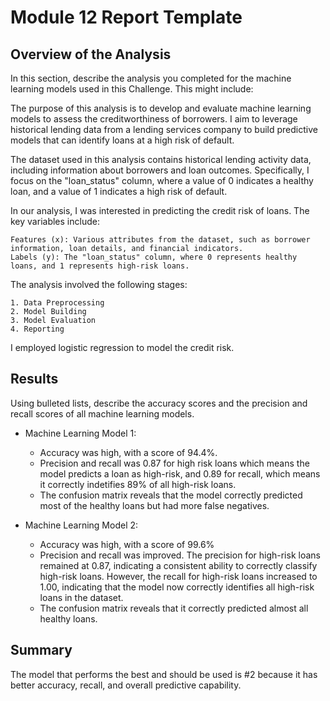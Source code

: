 # Module 12 Report Template

## Overview of the Analysis

In this section, describe the analysis you completed for the machine learning models used in this Challenge. This might include:

The purpose of this analysis is to develop and evaluate machine learning models to assess the creditworthiness of borrowers. I aim to leverage historical lending data from a lending services company to build predictive models that can identify loans at a high risk of default. 

The dataset used in this analysis contains historical lending activity data, including information about borrowers and loan outcomes. Specifically, I focus on the "loan_status" column, where a value of 0 indicates a healthy loan, and a value of 1 indicates a high risk of default.

In our analysis, I was interested in predicting the credit risk of loans. The key variables include:

    Features (x): Various attributes from the dataset, such as borrower information, loan details, and financial indicators.
    Labels (y): The "loan_status" column, where 0 represents healthy loans, and 1 represents high-risk loans.

The analysis involved the following stages:

    1. Data Preprocessing
    2. Model Building
    3. Model Evaluation
    4. Reporting
    
I employed logistic regression to model the credit risk.


## Results

Using bulleted lists, describe the accuracy scores and the precision and recall scores of all machine learning models.

* Machine Learning Model 1:
    * Accuracy was high, with a score of 94.4%.
    * Precision and recall was 0.87 for high risk loans which means the model predicts a loan as high-risk, and 0.89 for recall, which means it correctly indetifies          89% of all high-risk loans.
    * The confusion matrix reveals that the model correctly predicted most of the healthy loans but had more false negatives.

* Machine Learning Model 2:
  * Accuracy was high, with a score of 99.6%
  * Precision and recall was improved. The precision for high-risk loans remained at 0.87, indicating a consistent ability to correctly classify high-risk loans.          However, the recall for high-risk loans increased to 1.00, indicating that the model now correctly identifies all high-risk loans in the dataset.
  * The confusion matrix reveals that it correctly predicted almost all healthy loans. 


## Summary

The model that performs the best and should be used is #2 because it has better accuracy, recall, and overall predictive capability. 
